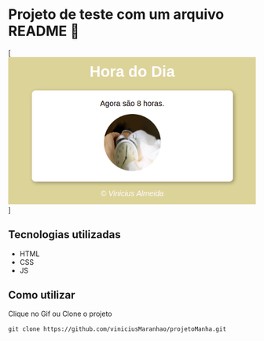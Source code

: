 # Projeto de teste com um arquivo README 🚀
[<img src="img/projeto.gif" alt="gif do projeto">]
## Tecnologias utilizadas
- HTML
- CSS
- JS
## Como utilizar
Clique no Gif ou Clone o projeto
```
git clone https://github.com/viniciusMaranhao/projetoManha.git
```
